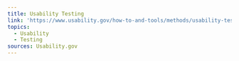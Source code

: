 ```yaml
---
title: Usability Testing
link: 'https://www.usability.gov/how-to-and-tools/methods/usability-testing.html'
topics:
  - Usability
  - Testing
sources: Usability.gov
---
```


